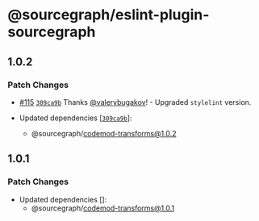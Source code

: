# @sourcegraph/eslint-plugin-sourcegraph

## 1.0.2

### Patch Changes

- [#115](https://github.com/sourcegraph/codemod/pull/115) [`309ca9b`](https://github.com/sourcegraph/codemod/commit/309ca9bfede3296e2813fa460c157bca3d0fcc1e) Thanks [@valerybugakov](https://github.com/valerybugakov)! - Upgraded `stylelint` version.

- Updated dependencies [[`309ca9b`](https://github.com/sourcegraph/codemod/commit/309ca9bfede3296e2813fa460c157bca3d0fcc1e)]:
  - @sourcegraph/codemod-transforms@1.0.2

## 1.0.1

### Patch Changes

- Updated dependencies []:
  - @sourcegraph/codemod-transforms@1.0.1
